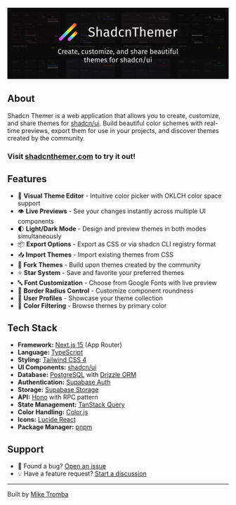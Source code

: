 <p align="center">
  <a href="https://shadcnthemer.com?utm_source=github">
    <img src="./public/GH Banner 1.png" alt="ShadcnThemer.com - Create, customize, and share beautiful themes for shadcn/ui" />
  </a>
</p>

## About

Shadcn Themer is a web application that allows you to create, customize, and share themes for [shadcn/ui](https://ui.shadcn.com/). Build beautiful color schemes with real-time previews, export them for use in your projects, and discover themes created by the community.

### Visit [shadcnthemer.com](https://shadcnthemer.com?utm_source=github) to try it out!

## Features

- 🎨 **Visual Theme Editor** - Intuitive color picker with OKLCH color space support
- 👁️ **Live Previews** - See your changes instantly across multiple UI components
- 🌓 **Light/Dark Mode** - Design and preview themes in both modes simultaneously
- 📦 **Export Options** - Export as CSS or via shadcn CLI registry format
- 📥 **Import Themes** - Import existing themes from CSS
- 🔀 **Fork Themes** - Build upon themes created by the community
- ⭐ **Star System** - Save and favorite your preferred themes
- 🔤 **Font Customization** - Choose from Google Fonts with live preview
- 📐 **Border Radius Control** - Customize component roundness
- 👤 **User Profiles** - Showcase your theme collection
- 🎯 **Color Filtering** - Browse themes by primary color

## Tech Stack

- **Framework:** [Next.js 15](https://nextjs.org/) (App Router)
- **Language:** [TypeScript](https://www.typescriptlang.org/)
- **Styling:** [Tailwind CSS 4](https://tailwindcss.com/)
- **UI Components:** [shadcn/ui](https://ui.shadcn.com/)
- **Database:** [PostgreSQL](https://www.postgresql.org/) with [Drizzle ORM](https://orm.drizzle.team/)
- **Authentication:** [Supabase Auth](https://supabase.com/auth)
- **Storage:** [Supabase Storage](https://supabase.com/storage)
- **API:** [Hono](https://hono.dev/) with RPC pattern
- **State Management:** [TanStack Query](https://tanstack.com/query)
- **Color Handling:** [Color.js](https://colorjs.io/)
- **Icons:** [Lucide React](https://lucide.dev/)
- **Package Manager:** [pnpm](https://pnpm.io/)

## Support

- 🐛 Found a bug? [Open an issue](https://github.com/yourusername/shadcn-theme-maker/issues)
- 💡 Have a feature request? [Start a discussion](https://github.com/yourusername/shadcn-theme-maker/discussions)

---

Built by [Mike Tromba](https://mike.gg?utm_source=github)
